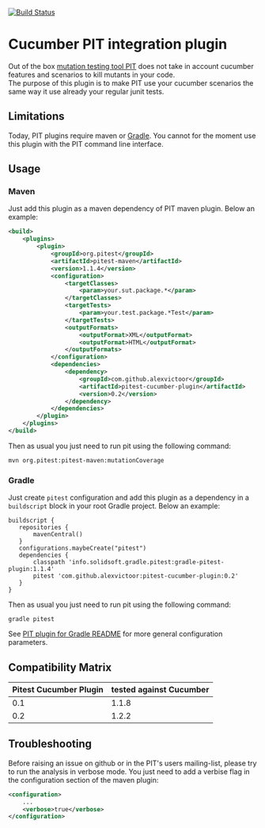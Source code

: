 [![Build Status](https://travis-ci.org/alexvictoor/pitest-cucumber-plugin.svg?branch=master)](https://travis-ci.org/alexvictoor/pitest-cucumber-plugin)

Cucumber PIT integration plugin
========================

Out of the box [mutation testing tool PIT](http://pitest.org) does not take in account cucumber features and scenarios to kill mutants in your code.  
The purpose of this plugin is to make PIT use your cucumber scenarios the same way it use already your regular junit tests.

Limitations
------------
Today, PIT plugins require maven or [Gradle](https://github.com/szpak/gradle-pitest-plugin). You cannot for the moment use this plugin with the PIT command line interface.

Usage
------
### Maven

Just add this plugin as a maven dependency of PIT maven plugin. Below an example:

```xml
<build>
	<plugins>
		<plugin>
			<groupId>org.pitest</groupId>
			<artifactId>pitest-maven</artifactId>
			<version>1.1.4</version>
			<configuration>
				<targetClasses>
					<param>your.sut.package.*</param>
				</targetClasses>
				<targetTests>
					<param>your.test.package.*Test</param>
				</targetTests>
				<outputFormats>
                    <outputFormat>XML</outputFormat>
                    <outputFormat>HTML</outputFormat>
				</outputFormats>
			</configuration>
			<dependencies>
				<dependency>
					<groupId>com.github.alexvictoor</groupId>
					<artifactId>pitest-cucumber-plugin</artifactId>
					<version>0.2</version>
				</dependency>
        	</dependencies>
		</plugin>
	</plugins>
</build>

```

Then as usual you just need to run pit using the following command:

    mvn org.pitest:pitest-maven:mutationCoverage

### Gradle

Just create `pitest` configuration and add this plugin as a dependency in a `buildscript` block in your root Gradle project. Below an example:
```
buildscript {
   repositories {
       mavenCentral()
   }
   configurations.maybeCreate("pitest")
   dependencies {
       classpath 'info.solidsoft.gradle.pitest:gradle-pitest-plugin:1.1.4'
       pitest 'com.github.alexvictoor:pitest-cucumber-plugin:0.2'
   }
}
```

Then as usual you just need to run pit using the following command:

    gradle pitest

See [PIT plugin for Gradle README]( https://github.com/szpak/gradle-pitest-plugin) for more general configuration parameters.

Compatibility Matrix
--------------------

| Pitest Cucumber Plugin | tested against Cucumber |
|--------------------------------|------------------|
| 0.1 | 1.1.8 |
| 0.2 | 1.2.2 |

Troubleshooting
-----------------
Before raising an issue on github or in the PIT's users mailing-list, please try to run the analysis in verbose mode. You just need to add a verbise flag in the configuration section of the maven plugin:

```xml
<configuration>
	...
	<verbose>true</verbose>
</configuration>
```

